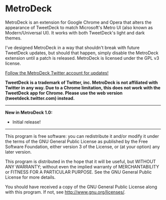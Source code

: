 MetroDeck
================
MetroDeck is an extension for Google Chrome and Opera that alters the appearance of TweetDeck to match Microsoft's Metro UI (also known as Modern/Universal UI). It works with both TweetDeck's light and dark themes.

I've designed MetroDeck in a way that shouldn't break with future TweetDeck updates, but should that happen, simply disable the MetroDeck extension until a patch is released. MetroDeck is licensed under the GPL v3 license.

[Follow the MetroDeck Twitter account for updates!](https://twitter.com/metrodeck)

__TweetDeck is a trademark of Twitter, inc. MetroDeck is not affiliated with Twitter in any way. Due to a Chrome limitation, this does not work with the TweetDeck app for Chrome. Please use the web version (tweetdeck.twitter.com) instead.__

---------------------------------------------------------
__New in MetroDeck 1.0:__
* Initial release!

---------------------------------------------------------

This program is free software: you can redistribute it and/or modify
it under the terms of the GNU General Public License as published by
the Free Software Foundation, either version 3 of the License, or
(at your option) any later version.

This program is distributed in the hope that it will be useful,
but WITHOUT ANY WARRANTY; without even the implied warranty of
MERCHANTABILITY or FITNESS FOR A PARTICULAR PURPOSE.  See the
GNU General Public License for more details.

You should have received a copy of the GNU General Public License
along with this program.  If not, see <http://www.gnu.org/licenses/>.
